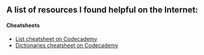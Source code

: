 ## A list of resources I found helpful on the Internet:

#### Cheatsheets
* [List cheatsheet on Codecademy](https://www.codecademy.com/learn/learn-python-3/modules/learn-python3-lists/cheatsheet)
* [Dictionaries cheatsheet on Codecademy](https://www.codecademy.com/learn/learn-python-3/modules/learn-python3-dictionaries/cheatsheet)
